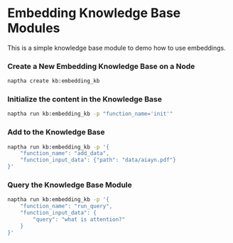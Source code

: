 # Embedding Knowledge Base Modules

This is a simple knowledge base module to demo how to use embeddings. 

### Create a New Embedding Knowledge Base on a Node

```bash
naptha create kb:embedding_kb 
```

### Initialize the content in the Knowledge Base

```bash
naptha run kb:embedding_kb -p "function_name='init'"
```

### Add to the Knowledge Base

```bash
naptha run kb:embedding_kb -p '{
    "function_name": "add_data",
    "function_input_data": {"path": "data/aiayn.pdf"}
}'
```

### Query the Knowledge Base Module

```bash
naptha run kb:embedding_kb -p '{
    "function_name": "run_query",
    "function_input_data": {
        "query": "what is attention?"
    }
}'
```
